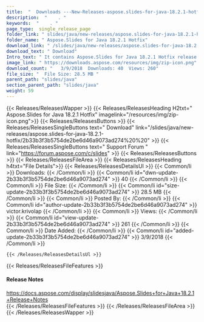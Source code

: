 ```yaml
---
title:  "  Downloads ---New-Releases-aspose.slides-for-java-18.2.1-hotfix . " 
description:  "    . " 
keywords:  "    . " 
page_type:  single_release_page
folder_link: " slides/java/new-releases/aspose.slides-for-java-18.2.1-hotfix/"
folder_name: " Aspose.Slides for Java 18.2.1 Hotfix"
download_link: " /slides/java/new-releases/aspose.slides-for-java-18.2.1-hotfix/2b33b3f3b5754de2be6d46a9073ad274"
download_text: " Download"
Intro_text: " It contains Aspose.Slides for Java 18.2.1 Hotfix release."
image_link: " https://downloads.aspose.com/resources/img/zip-icon.png"
download_count: "   3/9/2018  Downloads: 40  Views: 260"
file_size: "  File Size: 28.5 MB "
parent_path: "slides/java"
section_parent_path: "slides/java"
weight: 59 
---
```


{{< Releases/ReleasesWapper >}}
  {{< Releases/ReleasesHeading H2txt=" Aspose.Slides for Java 18.2.1 Hotfix" imagelink="/resources/img/zip-icon.png">}}
  {{< Releases/ReleasesButtons >}}
    {{< Releases/ReleasesSingleButtons text=" Download" link="/slides/java/new-releases/aspose.slides-for-java-18.2.1-hotfix/2b33b3f3b5754de2be6d46a9073ad274%20%20" >}}
    {{< Releases/ReleasesSingleButtons text=" Support Forum " link="https://forum.aspose.com/c/slides" >}}
  {{< Releases/ReleasesButtons >}}
  {{< Releases/ReleasesFileArea >}}
    {{< Releases/ReleasesHeading h4txt="File Details">}}
    {{< Releases/ReleasesDetailsUl >}}
            {{< Common/li  >}} Downloads: {{< /Common/li >}} 
      {{< Common/li id="dwn-update-2b33b3f3b5754de2be6d46a9073ad274" >}} 40 {{< /Common/li >}} 
      {{< Common/li  >}} File Size: {{< /Common/li >}} 
      {{< Common/li id="size-update-2b33b3f3b5754de2be6d46a9073ad274" >}} 28.5 MB {{< /Common/li >}} 
      {{< Common/li  >}} Posted By: {{< /Common/li >}} 
      {{< Common/li id="author-update-2b33b3f3b5754de2be6d46a9073ad274" >}} victor.krivolap {{< /Common/li >}} 
      {{< Common/li  >}} Views: {{< /Common/li >}} 
      {{< Common/li id="view-update-2b33b3f3b5754de2be6d46a9073ad274" >}} 261 {{< /Common/li >}} 
      {{< Common/li  >}} Date Added: {{< /Common/li >}} 
      {{< Common/li id="added-update-2b33b3f3b5754de2be6d46a9073ad274" >}} 3/9/2018 {{< /Common/li >}} 

    {{< /Releases/ReleasesDetailsUl >}}

  {{< Releases/ReleasesFileFeatures >}}
      <h4>Release Notes</h4><div><a href="https://docs.aspose.com/display/slidesjava/Aspose.Slides+for+Java+18.2.1+Release+Notes">https://docs.aspose.com/display/slidesjava/Aspose.Slides+for+Java+18.2.1+Release+Notes</a></div>
  {{< /Releases/ReleasesFileFeatures >}}
 {{< /Releases/ReleasesFileArea >}}
{{< /Releases/ReleasesWapper >}}



